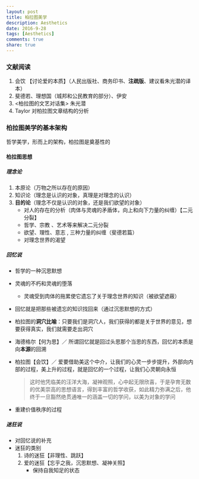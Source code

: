 ```yaml
---
layout: post
title: 柏拉图美学
description: Aesthetics
date: 2016-9-28
tags: [Aesthetics]
comments: true
share: true
---
```



### 文献阅读

1. 会饮 【讨论爱的本质】（人民出版社、商务印书、**注疏版**、建议看朱光潜的译本）
2. 斐德若、理想国（城邦和公民教育的部分）、伊安
3. <柏拉图的文艺对话集>  朱光潜
4. Taylor 对柏拉图文章结构的分析



### 柏拉图美学的基本架构

哲学美学，形而上的架构，柏拉图是奠基性的

#### 柏拉图思想

##### 理念论

1. 本原论（万物之所以存在的原因）
2. 知识论（理念是认识的对象，真理是对理念的认识）
3. **目的论**（理念不仅是认识的对象，还是我们欲望的对象）
   - 对人的存在的分析（肉体与灵魂的矛盾体，向上和向下力量的纠缠）【二元分裂】
   - 哲学、宗教 、艺术等来解决二元分裂
   - 欲望、理性、意志 , 三种力量的纠缠（斐德若篇）
   - 对理念世界的渴望

##### 回忆说

- 哲学的一种沉思默想

- 灵魂的不朽和灵魂的堕落

  - 灵魂受到肉体的拖累使它遗忘了关于理念世界的知识（被欲望遮蔽）

- 回忆就是把那些被遗忘的知识找回来（通过沉思默想的方式）

- 柏拉图的**洞穴比喻**：只要我们是洞穴人，我们获得的都是关于世界的意见，想要获得真实，我们就需要走出洞穴

- 海德格尔【何为思】／ 所谓回忆就是回过头思那个当思的东西，回忆的本质是向**本源**的回溯

- 柏拉图【会饮】／ 爱要借助美这个中介，让我们的心灵一步步提升，外部向内部的过程，美上升的过程，就是回忆的一个过程，让我们心灵朝向永恒

  > 这时他凭临美的汪洋大海，凝神观照，心中起无限欣喜，于是孕育无数的优美崇高的思想语言，得到丰富的哲学收获，如此精力弥满之后，他终于一旦豁然绝贯通唯一的涵盖一切的学问，以美为对象的学问

- 重建价值秩序的过程

##### 迷狂说

- 对回忆说的补充
- 迷狂的类别
  1. 诗的迷狂【非理性、跳跃】
  2. 爱的迷狂【忘乎之我，沉思默想、凝神关照】
     - 保持自我知足的状态